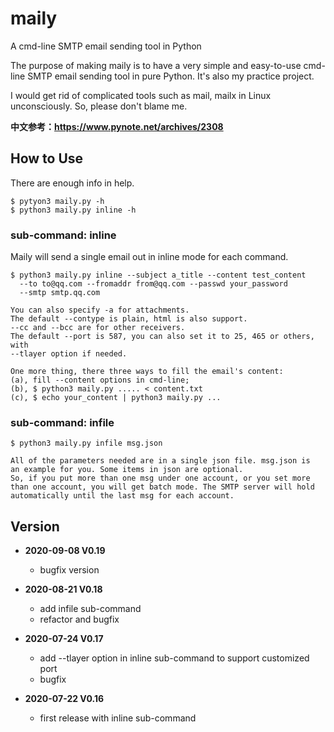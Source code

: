 # maily
A cmd-line SMTP email sending tool in Python

The purpose of making maily is to have a very simple and easy-to-use cmd-line
SMTP email sending tool in pure Python. It's also my practice project.

I would get rid of complicated tools such as mail, mailx in Linux
unconsciously. So, please don't blame me.

**中文参考：https://www.pynote.net/archives/2308**

## How to Use
There are enough info in help.

    $ pytyon3 maily.py -h
    $ python3 maily.py inline -h

### sub-command: inline
Maily will send a single email out in inline mode for each command.

    $ python3 maily.py inline --subject a_title --content test_content
      --to to@qq.com --fromaddr from@qq.com --passwd your_password
      --smtp smtp.qq.com

    You can also specify -a for attachments.
    The default --contype is plain, html is also support.
    --cc and --bcc are for other receivers.
    The default --port is 587, you can also set it to 25, 465 or others, with
    --tlayer option if needed.

    One more thing, there three ways to fill the email's content:
    (a), fill --content options in cmd-line;
    (b), $ python3 maily.py ..... < content.txt
    (c), $ echo your_content | python3 maily.py ...

### sub-command: infile

    $ python3 maily.py infile msg.json

    All of the parameters needed are in a single json file. msg.json is
    an example for you. Some items in json are optional.
    So, if you put more than one msg under one account, or you set more
    than one account, you will get batch mode. The SMTP server will hold
    automatically until the last msg for each account.

## Version

* **2020-09-08 V0.19**
    - bugfix version

* **2020-08-21 V0.18**
    - add infile sub-command
    - refactor and bugfix

* **2020-07-24 V0.17**
    - add --tlayer option in inline sub-command to support customized port
    - bugfix

* **2020-07-22 V0.16**
    - first release with inline sub-command



